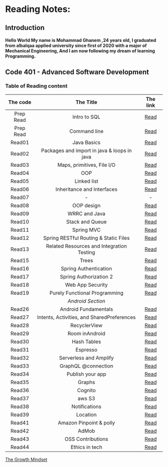 # Reading Notes:

## Introduction
#### Hello World My name is Mohammad Ghanem ,24 years old, I graduated from albalqaa applied university since first of 2020 with a major of Mechanical Engineering, And I am now following my dream of learning Programming.



## Code 401 - Advanced Software Development
### Table of Reading content

|   The code         |           The Title           |        The link        |
| :-----------------:  | :-----------------------------: |:----------------------:|
|   Prep Read        |          Intro to SQL         | [Read](All%20Reading%20md%20File/CommandLine.md) |
|   Prep Read        |         Command line          |  [Read](All%20Reading%20md%20File/DataBase.md)   |
|   Read01           |             Java Basics       |   [Read](All%20Reading%20md%20File/Read01.md)    |
|   Read02           |Packages and import in java & loops in java|   [Read](All%20Reading%20md%20File/Read02.md)    |
|   Read03           |   Maps, primitives, File I/O  |   [Read](All%20Reading%20md%20File/Read03.md)    |
|   Read04           |               OOP             |   [Read](All%20Reading%20md%20File/Read04.md)    |
|   Read05           |         Linked list           |   [Read](All%20Reading%20md%20File/Read05.md)    |
|   Read06           | Inheritance and Interfaces    |   [Read](All%20Reading%20md%20File/Read06.md)    |
|   Read07           |                -              |           -            |
|   Read08           |            OOP design         |   [Read](All%20Reading%20md%20File/Read08.md)    |
|   Read09           |            WRRC and Java      |   [Read](All%20Reading%20md%20File/Read09.md)    |
|   Read10           |        Stack and Queue        |   [Read](All%20Reading%20md%20File/Read10.md)    |
|   Read11           |            Spring MVC         |   [Read](All%20Reading%20md%20File/Read11.md)    |
|   Read12           | Spring RESTful Routing & Static Files|   [Read](All%20Reading%20md%20File/Read12.md)    |
|   Read13           | Related Resources and Integration Testing |   [Read](All%20Reading%20md%20File/Read13.md)    |
|   Read15           |          Trees                 |   [Read](All%20Reading%20md%20File/Read15.md)    |
|   Read16           |       Spring Authentication    |   [Read](All%20Reading%20md%20File/Read16.md)    |
|   Read17           |       Spring Authorization 2    |   [Read](All%20Reading%20md%20File/Read17.md)    |
|   Read18           |     Web App Security           |   [Read](All%20Reading%20md%20File/Read18.md)    |
|   Read19           | Purely Functional Programming  |   [Read](All%20Reading%20md%20File/Read19.md)    |
|                    |       *Android Section*          |                        |
|   Read26           |   Android Fundamentals         |   [Read](All%20Reading%20md%20File/Read26.md)    |
|   Read27           | Intents, Activities, and SharedPreferences |   [Read](All%20Reading%20md%20File/Read27.md)    |
|   Read28           |    RecyclerView                |   [Read](All%20Reading%20md%20File/Read28.md)    |
|   Read29            |   Room inAndroid              |   [Read](All%20Reading%20md%20File/Read29.md)    |
|   Read30           |    Hash Tables                 |   [Read](All%20Reading%20md%20File/Read30.md)    |
|   Read31           |    Espresso                 |   [Read](All%20Reading%20md%20File/Read31.md)    |
|   Read32           |    Serverless and Amplify     |   [Read](All%20Reading%20md%20File/Read32.md)    |
|   Read33           |    GraphQL @connection     |   [Read](All%20Reading%20md%20File/Read33.md)    |
|   Read34           |   Publish your app      |   [Read](All%20Reading%20md%20File/Read34.md)    |
|   Read35           |   Graphs      |   [Read](All%20Reading%20md%20File/Read35.md)    |
|   Read36           |   Cognito      |   [Read](All%20Reading%20md%20File/Read36.md)    |
|   Read37           |   aws S3      |   [Read](All%20Reading%20md%20File/Read37.md)    |
|   Read38           |   Notifications      |   [Read](All%20Reading%20md%20File/Read38.md)    |
|   Read39           |   Location      |   [Read](All%20Reading%20md%20File/Read39.md)    |
|   Read41           |   Amazon Pinpoint & polly      |   [Read](All%20Reading%20md%20File/Read41.md)    |
|   Read42           |   AdMob       |   [Read](All%20Reading%20md%20File/Read42.md)    |
|   Read43           |   OSS Contributions       |   [Read](All%20Reading%20md%20File/Read43.md)    |
|   Read44           |   Ethics in tech       |   [Read](All%20Reading%20md%20File/Read44.md)    |


[The Growth Mindset](https://github.com/ghanemgit/reading-notes/tree/The-Growth-Mindset)


